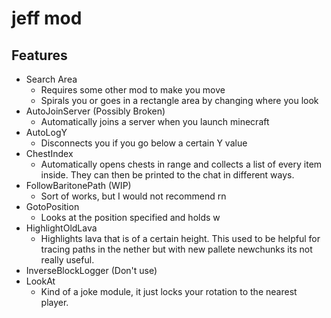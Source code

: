 
# jeff mod

## Features
- Search Area
  - Requires some other mod to make you move
  - Spirals you or goes in a rectangle area by changing where you look
- AutoJoinServer (Possibly Broken)
	 - Automatically joins a server when you launch minecraft
 - AutoLogY
	 - Disconnects you if you go below a certain Y value
- ChestIndex
	- Automatically opens chests in range and collects a list of every item inside. They can then be printed to the chat in different ways.
- FollowBaritonePath (WIP)
	-	Sort of works, but I would not recommend rn
- GotoPosition
	- Looks at the position specified and holds w
- HighlightOldLava
	- Highlights lava that is of a certain height. This used to be helpful for tracing paths in the nether but with new pallete newchunks its not really useful.
- InverseBlockLogger (Don't use)
- LookAt
	- Kind of a joke module, it just locks your rotation to the nearest player.
